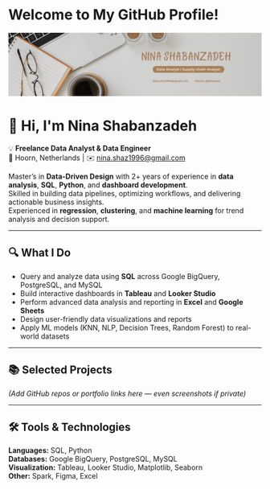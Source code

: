# Welcome to My GitHub Profile!
![My photo](nini.png)
# 👋 Hi, I'm Nina Shabanzadeh

💡 **Freelance Data Analyst & Data Engineer**  
📍 Hoorn, Netherlands | ✉️ nina.shaz1996@gmail.com  

Master’s in **Data-Driven Design** with 2+ years of experience in **data analysis**, **SQL**, **Python**, and **dashboard development**.  
Skilled in building data pipelines, optimizing workflows, and delivering actionable business insights.  
Experienced in **regression**, **clustering**, and **machine learning** for trend analysis and decision support.  

---

## 🔍 What I Do
- Query and analyze data using **SQL** across Google BigQuery, PostgreSQL, and MySQL  
- Build interactive dashboards in **Tableau** and **Looker Studio**  
- Perform advanced data analysis and reporting in **Excel** and **Google Sheets**  
- Design user-friendly data visualizations and reports  
- Apply ML models (KNN, NLP, Decision Trees, Random Forest) to real-world datasets  

---

## 📚 Selected Projects
*(Add GitHub repos or portfolio links here — even screenshots if private)*

---

## 🛠️ Tools & Technologies
**Languages:** SQL, Python  
**Databases:** Google BigQuery, PostgreSQL, MySQL  
**Visualization:** Tableau, Looker Studio, Matplotlib, Seaborn  
**Other:** Spark, Figma, Excel  
